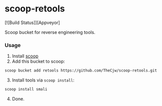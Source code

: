 # scoop-retools 

[![Build Status]][Appveyor]

Scoop bucket for reverse engineering tools.

### Usage

1. Install [scoop](https://github.com/lukesampson/scoop)
2. Add this bucket to scoop:
```bash
scoop bucket add retools https://github.com/TheCjw/scoop-retools.git
```
3. Install tools via `scoop install`:
```bash
scoop install smali
```
4. Done.
